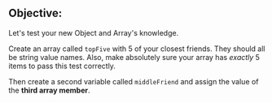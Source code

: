 ## Objective: 

Let's test your new Object and Array's knowledge.

Create an array called `topFive` with 5 of your closest friends. They should all be string value names. Also, make absolutely sure your array has *exactly* 5 items to pass this test correctly.

Then create a second variable called `middleFriend` and assign the value of the **third array member**.
